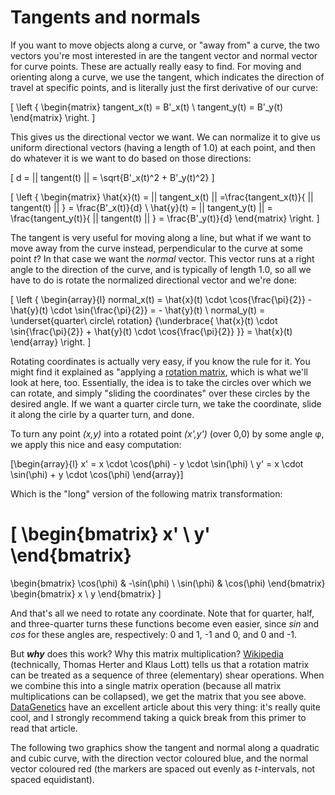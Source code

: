 # Tangents and normals

If you want to move objects along a curve, or "away from" a curve, the two vectors you're most interested in are the tangent vector and normal vector for curve points. These are actually really easy to find. For moving and orienting along a curve, we use the tangent, which indicates the direction of travel at specific points, and is literally just the first derivative of our curve:

\[
\left \{ \begin{matrix}
  tangent_x(t) = B'_x(t) \\
  tangent_y(t) = B'_y(t)
\end{matrix} \right.
\]

This gives us the directional vector we want. We can normalize it to give us uniform directional vectors (having a length of 1.0) at each point, and then do whatever it is we want to do based on those directions:

\[
  d = || tangent(t) || = \sqrt{B'_x(t)^2 + B'_y(t)^2}
\]

\[
\left \{ \begin{matrix}
  \hat{x}(t) = || tangent_x(t) ||
             =\frac{tangent_x(t)}{ || tangent(t) || }
             = \frac{B'_x(t)}{d} \\
  \hat{y}(t) = || tangent_y(t) ||
             = \frac{tangent_y(t)}{ || tangent(t) || }
             = \frac{B'_y(t)}{d}
\end{matrix} \right.
\]

The tangent is very useful for moving along a line, but what if we want to move away from the curve instead, perpendicular to the curve at some point <i>t</i>? In that case we want the *normal* vector. This vector runs at a right angle to the direction of the curve, and is typically of length 1.0, so all we have to do is rotate the normalized directional vector and we're done:

\[
\left \{ \begin{array}{l}
  normal_x(t) = \hat{x}(t) \cdot \cos{\frac{\pi}{2}} - \hat{y}(t) \cdot \sin{\frac{\pi}{2}} = - \hat{y}(t) \\
  normal_y(t) = \underset{quarter\ circle\ rotation} {\underbrace{ \hat{x}(t) \cdot \sin{\frac{\pi}{2}} + \hat{y}(t) \cdot \cos{\frac{\pi}{2}} }} = \hat{x}(t)
\end{array} \right.
\]

<div class="note">

Rotating coordinates is actually very easy, if you know the rule for it. You might find it explained as "applying a [rotation matrix](https://en.wikipedia.org/wiki/Rotation_matrix), which is what we'll look at here, too. Essentially, the idea is to take the circles over which we can rotate, and simply "sliding the coordinates" over these circles by the desired
angle. If we want a quarter circle turn, we take the coordinate, slide it along the cirle by a quarter turn, and done.

To turn any point <i>(x,y)</i> into a rotated point <i>(x',y')</i> (over 0,0) by some angle φ, we apply this nice and easy computation:

\[\begin{array}{l}
  x' = x \cdot \cos(\phi) - y \cdot \sin(\phi) \\
  y' = x \cdot \sin(\phi) + y \cdot \cos(\phi)
\end{array}\]

Which is the "long" version of the following matrix transformation:

\[
  \begin{bmatrix}
    x' \\ y'
  \end{bmatrix}
  =
  \begin{bmatrix}
   \cos(\phi) & -\sin(\phi) \\
   \sin(\phi) & \cos(\phi)
  \end{bmatrix}
  \begin{bmatrix}
    x \\ y
  \end{bmatrix}
\]

And that's all we need to rotate any coordinate. Note that for quarter, half, and three-quarter turns these functions become even easier, since *sin* and *cos* for these angles are, respectively: 0 and 1, -1 and 0, and 0 and -1.

But ***why*** does this work? Why this matrix multiplication? [Wikipedia](http://en.wikipedia.org/wiki/Rotation_matrix#Decomposition_into_shears) (technically, Thomas Herter and Klaus Lott) tells us that a rotation matrix can be
treated as a sequence of three (elementary) shear operations. When we combine this into a single matrix operation (because all matrix multiplications can be collapsed), we get the matrix that you see above. [DataGenetics](http://datagenetics.com/blog/august32013/index.html) have an excellent article about this very thing: it's really quite cool, and I strongly recommend taking a quick break from this primer to read that article.

</div>

The following two graphics show the tangent and normal along a quadratic and cubic curve, with the direction vector coloured blue, and the normal vector coloured red (the markers are spaced out evenly as *t*-intervals, not spaced equidistant).

<div class="figure">
  <graphics-element title="Quadratic Bézier tangents and normals" src="./pointvectors.js" data-type="quadratic"></graphics-element>
  <graphics-element title="Cubic Bézier tangents and normals" src="./pointvectors.js" data-type="cubic"></graphics-element>
</div>

